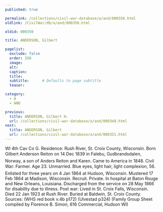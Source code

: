 ```yaml
---
published: true

permalink: /collections/civil-war-database/a/and/000350.html
oldlink: /CivilWar/db/a/and/000350.html

oldid: 000350

title: ANDERSON, Gilbert

pagelist:
  exclude: false
  order: 350
  image: 
  alt:
  caption:
  title:
  subtitle:      # Defaults to page subtitle
  teaser:

category: 
  - A 
  - AND

previous:
  title: ANDERSON, Gilbert H.
  url: /collections/civil-war-database/a/and/000349.html  
next:
  title: ANDERSON, Gilbert
  url: /collections/civil-war-database/a/and/000351.html   
---
```

WI 4th Cav Co G. Residence: Rush River, St. Croix County, Wisconsin. Born &#147;Gilbert Anderson Reiton&#148; on 14 Dec 1839 in Falebu, Gudbrandsdalen, Norway, a son of Anders Reiton and Karen. Came to America in 1848. Civil War: Farmer. Age 23. Unmarried. Blue eyes, light hair, light complexion, 5&#146;6&#148;. Enlisted for three years on 4 Jan 1864 at Hudson, Wisconsin. Mustered 17 Feb 1864 at Madison, Wisconsin. Recruit. Private. In hospital at Baton Rouge and New Orleans, Louisiana. Discharged from the service on 28 May 1866 for disability due to illness. Post war: Lived in St. Croix Falls, Wisconsin. Died 22 Jan 1923 at Rush River. Buried at Baldwin, St. Croix County. Sources: (WHS red book v.4b p172) (Ulvestad p324) (Family Group Sheet compiled by Florence B. Simon, 616 Commercial, Hudson WI)
